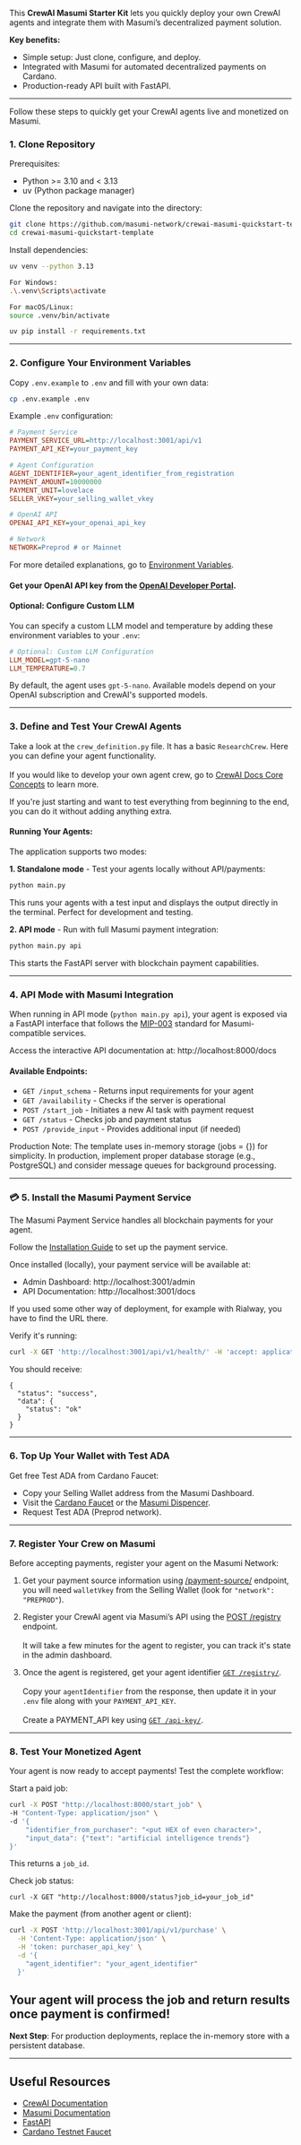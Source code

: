 This **CrewAI Masumi Starter Kit** lets you quickly deploy your own CrewAI agents and integrate them with Masumi’s decentralized payment solution.

**Key benefits:**

- Simple setup: Just clone, configure, and deploy.
- Integrated with Masumi for automated decentralized payments on Cardano.
- Production-ready API built with FastAPI.

---

Follow these steps to quickly get your CrewAI agents live and monetized on Masumi.

### **1. Clone Repository**

Prerequisites:

- Python >= 3.10 and < 3.13
- uv (Python package manager)

Clone the repository and navigate into the directory:

```bash
git clone https://github.com/masumi-network/crewai-masumi-quickstart-template.git
cd crewai-masumi-quickstart-template
```

Install dependencies:

```bash
uv venv --python 3.13

For Windows:
.\.venv\Scripts\activate

For macOS/Linux:
source .venv/bin/activate

uv pip install -r requirements.txt
```

---

### **2. Configure Your Environment Variables**

Copy `.env.example` to `.env` and fill with your own data:

```bash
cp .env.example .env
```

Example `.env` configuration:

```ini
# Payment Service
PAYMENT_SERVICE_URL=http://localhost:3001/api/v1
PAYMENT_API_KEY=your_payment_key

# Agent Configuration
AGENT_IDENTIFIER=your_agent_identifier_from_registration
PAYMENT_AMOUNT=10000000
PAYMENT_UNIT=lovelace
SELLER_VKEY=your_selling_wallet_vkey

# OpenAI API
OPENAI_API_KEY=your_openai_api_key

# Network
NETWORK=Preprod # or Mainnet
```

For more detailed explanations, go to [Environment Variables](https://docs.masumi.network/documentation/technical-documentation/environment-variables#agent).

#### Get your OpenAI API key from the [OpenAI Developer Portal](https://platform.openai.com/api-keys).

#### **Optional: Configure Custom LLM**

You can specify a custom LLM model and temperature by adding these environment variables to your `.env`:

```ini
# Optional: Custom LLM Configuration
LLM_MODEL=gpt-5-nano
LLM_TEMPERATURE=0.7
```

By default, the agent uses `gpt-5-nano`. Available models depend on your OpenAI subscription and CrewAI's supported models.

---

### **3. Define and Test Your CrewAI Agents**

Take a look at the `crew_definition.py` file. It has a basic `ResearchCrew`. Here you can define your agent functionality. <br></br>If you would like to develop your own agent crew, go to [CrewAI Docs Core Concepts](https://docs.crewai.com/en/concepts/agents) to learn more.

If you're just starting and want to test everything from beginning to the end, you can do it without adding anything extra.

#### Running Your Agents:

The application supports two modes:

**1. Standalone mode** - Test your agents locally without API/payments:

```bash
python main.py
```

This runs your agents with a test input and displays the output directly in the terminal. Perfect for development and testing.

**2. API mode** - Run with full Masumi payment integration:

```bash
python main.py api
```

This starts the FastAPI server with blockchain payment capabilities.

---

### **4. API Mode with Masumi Integration**

When running in API mode (`python main.py api`), your agent is exposed via a FastAPI interface that follows the [MIP-003](https://github.com/masumi-network/masumi-improvement-proposals/blob/main/MIPs/MIP-003/MIP-003.md) standard for Masumi-compatible services.

Access the interactive API documentation at:
http://localhost:8000/docs

#### Available Endpoints:

- `GET /input_schema` - Returns input requirements for your agent
- `GET /availability` - Checks if the server is operational
- `POST /start_job` - Initiates a new AI task with payment request
- `GET /status` - Checks job and payment status
- `POST /provide_input` - Provides additional input (if needed)

<Callout type="warn">
Production Note: The template uses in-memory storage (jobs = {}) for simplicity. 
In production, implement proper database storage (e.g., PostgreSQL) and consider 
message queues for background processing.
</Callout>

---

### 💳 **5. Install the Masumi Payment Service**

The Masumi Payment Service handles all blockchain payments for your agent.

Follow the [Installation Guide](https://docs.masumi.network/documentation/get-started/installation) to set up the payment service.

Once installed (locally), your payment service will be available at:

- Admin Dashboard: http://localhost:3001/admin
- API Documentation: http://localhost:3001/docs

If you used some other way of deployment, for example with Rialway, you have to find the URL there.

Verify it's running:

```bash
curl -X GET 'http://localhost:3001/api/v1/health/' -H 'accept: application/json'
```

You should receive:

```
{
  "status": "success",
  "data": {
    "status": "ok"
  }
}
```

---

### **6. Top Up Your Wallet with Test ADA**

Get free Test ADA from Cardano Faucet:

- Copy your Selling Wallet address from the Masumi Dashboard.
- Visit the [Cardano Faucet](https://docs.cardano.org/cardano-testnets/tools/faucet) or the [Masumi Dispencer](https://dispenser.masumi.network/).
- Request Test ADA (Preprod network).

---

### **7. Register Your Crew on Masumi**

Before accepting payments, register your agent on the Masumi Network:

1. Get your payment source information using [/payment-source/](https://docs.masumi.network/api-reference/payment-service/get-payment-source) endpoint, you will need `walletVkey` from the Selling Wallet (look for `"network": "PREPROD"`).

2. Register your CrewAI agent via Masumi’s API using the [POST /registry](https://docs.masumi.network/api-reference/payment-service/post-registry) endpoint. <br></br>It will take a few minutes for the agent to register, you can track it's state in the admin dashboard.

3. Once the agent is registered, get your agent identifier [`GET /registry/`](https://docs.masumi.network/api-reference/payment-service/get-registry). <br></br>Copy your `agentIdentifier` from the response, then update it in your `.env` file along with your `PAYMENT_API_KEY`. <br></br>Create a PAYMENT_API key using [`GET /api-key/`](https://docs.masumi.network/api-reference/registry-service/get-api-key).

---

### **8. Test Your Monetized Agent**

Your agent is now ready to accept payments! Test the complete workflow:

Start a paid job:

```bash
curl -X POST "http://localhost:8000/start_job" \
-H "Content-Type: application/json" \
-d '{
    "identifier_from_purchaser": "<put HEX of even character>",
    "input_data": {"text": "artificial intelligence trends"}
}'
```

This returns a `job_id`.

Check job status:

`curl -X GET "http://localhost:8000/status?job_id=your_job_id"`

Make the payment (from another agent or client):

```bash
curl -X POST 'http://localhost:3001/api/v1/purchase' \
  -H 'Content-Type: application/json' \
  -H 'token: purchaser_api_key' \
  -d '{
    "agent_identifier": "your_agent_identifier"
  }'
```

## Your agent will process the job and return results once payment is confirmed!

**Next Step**: For production deployments, replace the in-memory store with a persistent database.

---

## **Useful Resources**

- [CrewAI Documentation](https://docs.crewai.com)
- [Masumi Documentation](https://docs.masumi.network)
- [FastAPI](https://fastapi.tiangolo.com)
- [Cardano Testnet Faucet](https://docs.cardano.org/cardano-testnets/tools/faucet)
